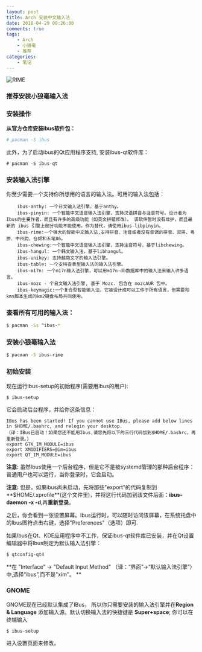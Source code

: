 ```yaml
---
layout: post
title: Arch 安装中文输入法
date: 2018-04-29 09:26:08
comments: true
tags:
    - Arch
    - 小狼毫
    - 推荐
categories:
    - 笔记
---
```


![RIME](https://s1.ax1x.com/2018/10/12/iNi2AU.png)

### 推荐安装小狼毫输入法

### 安装操作

<!-- more -->

**从官方仓库安装ibus软件包：**

```bash
# pacman -S ibus
```

此外，为了启动ibus的Qt应用程序支持, 安装ibus-qt软件库：

```
# pacman -S ibus-qt 
```

### 安装输入法引擎

你至少需要一个支持你所想用的语言的输入法。可用的输入法包括：

```
    ibus-anthy: 一个日文输入法引擎，基于anthy。
    ibus-pinyin: 一个智能中文语音输入法引擎，支持汉语拼音与注音符号。设计者为Ibus的主要作者，而且有许多的高级功能（如英文拼错修改）。 该软件暂时没有维护，而且最新的 ibus 引擎上部分功能不能使用。作为替代，请使用ibus-libpinyin。
    ibus-rime:一个强大的智能中文输入法,支持拼音、注音或者没有音调的拼音、双拼、粤拼、中州韵、仓颉和五笔86。
    ibus-chewing:一个智能中文语音输入法引擎，支持注音符号，基于libchewing。
    ibus-hangul: 一个韩文输入法，基于libhangul。
    ibus-unikey: 支持越南文字的输入法引擎。
    ibus-table: 一个支持查表型输入法的输入法引擎。
    ibus-m17n: 一个m17n输入法引擎，可以用m17n-db数据库中的输入法来输入许多语言。
    ibus-mozc - 个日文输入法引擎, 基于 Mozc. 包含在 mozcAUR 包中。
    ibus-keymagic:一个复合型智能输入法，它被设计成可以工作于所有语言，但需要和kms脚本生成的km2键盘布局共同使用。
```

### 查看所有可用的输入法： 
```bash
$ pacman -Ss ^ibus-*
```

### 安装小狼毫输入法
```bash
$ pacman -S ibus-rime
```

### 初始安装
现在运行ibus-setup的初始程序(需要用Ibus的用户):
```bash
$ ibus-setup
```

它会启动后台程序，并给你这条信息： 

```
IBus has been started! If you cannot use IBus, please add below lines in $HOME/.bashrc, and relogin your desktop.
（译：IBus已启动！如果您还不能用Ibus,请您先将以下的三行代码加到$HOME/.bashrc，再重新登录。)
export GTK_IM_MODULE=ibus
export XMODIFIERS=@im=ibus
export QT_IM_MODULE=ibus
```

**注意:** 虽然Ibus使用一个后台程序，但是它不是被systemd管理的那种后台程序：普通用户也可以运行，当你登录时，它会启动。
 
**注意:** 但是，如果ibus尚未启动，先将那些"export"的代码复制到**$HOME/.xprofile**(这个文件里)，并将这行代码加到该文件后面：**ibus-daemon -x -d**,再**重新登录**。

之后，你会看到一张设置屏幕。Ibus运行时，可以随时访问该屏幕，在系统托盘中的Ibus图符点击右键，选择"Preferences"（选项）即可.

如果Ibus在Qt、KDE应用程序中不工作，保证ibus-qt软件库已安装，并在Qt设置编辑器中将Ibus制定为默认输入法引擎： 

```bash
$ qtconfig-qt4

```

**在 "Interface" -> "Default Input Method" （译：“界面”->“默认输入法引擎”） 中,选择“ibus”,而不是"xim"。 **

### GNOME

GNOME现在已经默认集成了IBus， 所以你只需要安装的输入法引擎并在**Region & Language** 添加输入源。默认切换输入法的快捷键是 **Super+space**; 你可以在终端输入 

```bash
$ ibus-setup
```

进入设置页面来修改。 


